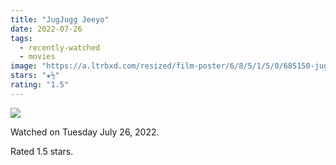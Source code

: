 ```yaml
---
title: "JugJugg Jeeyo"
date: 2022-07-26
tags:
  - recently-watched
  - movies
image: "https://a.ltrbxd.com/resized/film-poster/6/8/5/1/5/0/685150-jugjugg-jeeyo-0-600-0-900-crop.jpg?v=397babb86c"
stars: "★½"
rating: "1.5"
---
```


<div class="letterboxd-movie-data-content">
   <p><img src="https://a.ltrbxd.com/resized/film-poster/6/8/5/1/5/0/685150-jugjugg-jeeyo-0-600-0-900-crop.jpg?v=397babb86c"/></p> <p>Watched on Tuesday July 26, 2022.</p> 
  <p>Rated 1.5 stars.<p>
  <div class="float-clear"></div>
</div>
